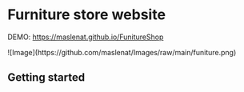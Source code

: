 # Furniture store website
DEMO: <a href="https://maslenat.github.io/FunitureShop/">https://maslenat.github.io/FunitureShop</a>
<div style="width:500px">![Image](https://github.com/maslenat/Images/raw/main/funiture.png)</div>





## Getting started


